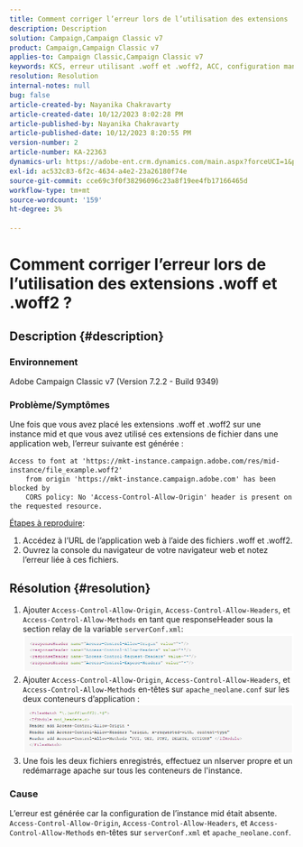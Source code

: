 ```yaml
---
title: Comment corriger l’erreur lors de l’utilisation des extensions .woff et .woff2 ?
description: Description
solution: Campaign,Campaign Classic v7
product: Campaign,Campaign Classic v7
applies-to: Campaign Classic,Campaign Classic v7
keywords: KCS, erreur utilisant .woff et .woff2, ACC, configuration manquante sur serverConf.xml et Apache
resolution: Resolution
internal-notes: null
bug: false
article-created-by: Nayanika Chakravarty
article-created-date: 10/12/2023 8:02:28 PM
article-published-by: Nayanika Chakravarty
article-published-date: 10/12/2023 8:20:55 PM
version-number: 2
article-number: KA-22363
dynamics-url: https://adobe-ent.crm.dynamics.com/main.aspx?forceUCI=1&pagetype=entityrecord&etn=knowledgearticle&id=03313b44-3a69-ee11-9ae7-6045bd0065b6
exl-id: ac532c83-6f2c-4634-a4e2-23a26180f74e
source-git-commit: cce69c3f0f38296096c23a8f19ee4fb17166465d
workflow-type: tm+mt
source-wordcount: '159'
ht-degree: 3%

---
```


# Comment corriger l’erreur lors de l’utilisation des extensions .woff et .woff2 ?

## Description {#description}


### Environnement

Adobe Campaign Classic v7 (Version 7.2.2 - Build 9349)

### Problème/Symptômes

Une fois que vous avez placé les extensions .woff et .woff2 sur une instance mid et que vous avez utilisé ces extensions de fichier dans une application web, l’erreur suivante est générée :


```
Access to font at 'https://mkt-instance.campaign.adobe.com/res/mid-instance/file_example.woff2'
    from origin 'https://mkt-instance.campaign.adobe.com' has been blocked by 
    CORS policy: No 'Access-Control-Allow-Origin' header is present on the requested resource.
```


<u>Étapes à reproduire</u>:

1. Accédez à l’URL de l’application web à l’aide des fichiers .woff et .woff2.
2. Ouvrez la console du navigateur de votre navigateur web et notez l’erreur liée à ces fichiers.



## Résolution {#resolution}


1. Ajouter `Access-Control-Allow-Origin`, `Access-Control-Allow-Headers`, et `Access-Control-Allow-Methods` en tant que responseHeader sous la section relay de la variable `serverConf.xml`:    ![](assets/02ae0a1c-2515-ee11-8f6e-6045bd0067ea.png)
2. Ajouter `Access-Control-Allow-Origin`, `Access-Control-Allow-Headers`, et `Access-Control-Allow-Methods` en-têtes sur `apache_neolane.conf` sur les deux conteneurs d’application :    ![](assets/f7215128-2515-ee11-8f6e-6045bd0067ea.png)
3. Une fois les deux fichiers enregistrés, effectuez un nlserver propre et un redémarrage apache sur tous les conteneurs de l&#39;instance.


### Cause

L’erreur est générée car la configuration de l’instance mid était absente. `Access-Control-Allow-Origin`, `Access-Control-Allow-Headers`, et `Access-Control-Allow-Methods` en-têtes sur `serverConf.xml` et `apache_neolane.conf`.
